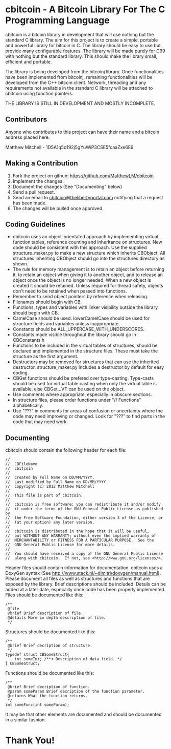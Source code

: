 cbitcoin - A Bitcoin Library For The C Programming Language
===========================================================

cbitcoin is a bitcoin library in development that will use nothing but the standard C library. The aim for this project is to create a simple, portable and powerful library for bitcoin in C. The library should be easy to use but provide many configurable features. The library will be made purely for C99 with nothing but the standard library. This should make the library small, efficient and portable.

The library is being developed from the bitcoinj library. Once functionalities have been implemented from bitcoinj, remaining functionalities will be developed from the C++ bitcoin client. Network, threading and any requirements not available in the standard C library will be attached to cbitcoin using function pointers.

THE LIBRARY IS STILL IN DEVELOPMENT AND MOSTLY INCOMPLETE.

Contributors
------------

Anyone who contributes to this project can have their name and a bitcoin address placed here.

Matthew Mitchell - 1D5A1q5d192j5gYuWiP3CSE5fcaaZxe6E9

Making a Contribution
---------------------

1. Fork the project on github: https://github.com/MatthewLM/cbitcoin
2. Implement the changes.
3. Document the changes (See "Documenting" below)
4. Send a pull request.
5. Send an email to cbitcoin@thelibertyportal.com notifying that a request has been made.
6. The changes will be pulled once approved.

Coding Guidelines
-----------------

* cbitcoin uses an object-orientated approach by implememting virtual function tables, reference counting and inheritance on structures. New code should be consistent with this approach. Use the supplied structure_maker.py to make a new structure which inherits CBObject. All structures inheriting CBObject should go into the structures directory as shown.
* The rule for memory management is to retain an object before returning it, to retain an object when giving it to another object, and to release an object once the object is no longer needed. When a new object is created it should be retained. Unless required for thread safety, objects don't need to be retained when passed into functions.
* Remember to send object pointers by reference when releasing.
* Filenames should begin with CB.
* Functions, types and variables with linker visibility outside the library should begin with CB.
* CamelCase should be used. lowerCamelCase should be used for structure fields and variables unless inappropriate.
* Constants should be ALL_UPPERCASE_WITH_UNDERSCORES.
* Constants made visible throughout the library should go in CBConstants.h
* Functions to be included in the virtual tables of structures, should be declared and implemented in the structure files. These must take the structure as the first argument.
* Destructors may be removed for structures that can use the inherited destructor. structure_maker.py includes a destructor by default for easy coding.
* CBGet functions should be prefered over type-casting. Type-casts should be used for virtual table casting when only the virtual table is available, else CBGet...VT can be used on the object.
* Use comments where appropriate, especially in obscure sections.
* In structure files, please order functions under "//  Functions" alphabetically.
* Use "???" in comments for areas of confusion or uncertainty where the code may need improving or changed. Look for "???" to find parts in the code that may need work.

Documenting
-----------

cbitcoin should contain the following header for each file:

	//
	//  CBFileName
	//  cbitcoin
	//
	//  Created by Full Name on DD/MM/YYYY.
	//  Last modified by Full Name on DD/MM/YYYY.
	//  Copyright (c) 2012 Matthew Mitchell
	//  
	//  This file is part of cbitcoin.
	//
	//  cbitcoin is free software: you can redistribute it and/or modify
	//  it under the terms of the GNU General Public License as published by
	//  the Free Software Foundation, either version 3 of the License, or
	//  (at your option) any later version.
	//  
	//  cbitcoin is distributed in the hope that it will be useful,
	//  but WITHOUT ANY WARRANTY; without even the implied warranty of
	//  MERCHANTABILITY or FITNESS FOR A PARTICULAR PURPOSE.  See the
	//  GNU General Public License for more details.
	//  
	//  You should have received a copy of the GNU General Public License
	//  along with cbitcoin.  If not, see <http://www.gnu.org/licenses/>.

Header files should contain information for documentation. cbitcoin uses a DoxyGen syntax (See http://www.stack.nl/~dimitri/doxygen/manual.html). Please document all files as well as structures and functions that are exposed by the library. Brief descriptions should be included. Details can be added at a later date, especailly once code has been properly implemented. Files should be documented like this:

	/**
	 @file
	 @brief Brief description of file.
	 @details More in depth description of file.
	 */

Structures should be documented like this:

	/**
	 @brief Brief decription of structure.
	 */
	typedef struct CBSomeStruct{
		int someInt; /**< Description of data field. */
	} CBSomeStruct;

Functions should be documented like this:

	/**
	 @brief Brief decription of function.
	 @param someParam Brief decription of the function parameter.
	 @returns What the function returns.
	 */
	int someFunc(int someParam);
 
It may be that other elements are documented and should be documented in a similar fashion.

Thank You!
==========
